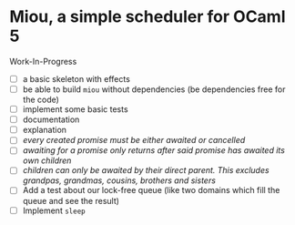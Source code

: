 # Miou, a simple scheduler for OCaml 5

Work-In-Progress
- [ ] a basic skeleton with effects
- [ ] be able to build `miou` without dependencies (be dependencies free for the code)
- [ ] implement some basic tests
- [ ] documentation
- [ ] explanation
- [ ] *every created promise must be either awaited or cancelled*
- [ ] *awaiting for a promise only returns after said promise has awaited its own children*
- [ ] *children can only be awaited by their direct parent. This excludes grandpas, grandmas, cousins, brothers and sisters*
- [ ] Add a test about our lock-free queue (like two domains which fill the queue and see the result)
- [ ] Implement `sleep`
